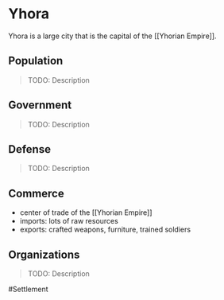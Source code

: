 # Yhora
Yhora is a large city that is the capital of the [[Yhorian Empire]]. 

## Population
> TODO: Description

## Government
> TODO: Description

## Defense
> TODO: Description

## Commerce
- center of trade of the [[Yhorian Empire]]
- imports: lots of raw resources
- exports: crafted weapons, furniture, trained soldiers

## Organizations
> TODO: Description

#Settlement 